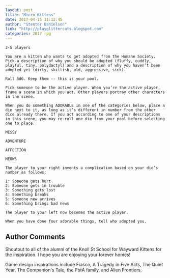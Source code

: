 ```yaml
---
layout: post
title: "Micro Kittens"
date: 2017-04-15 11:12:45
author: "Stentor Danielson"
link: "http://playglittercats.blogspot.com"
categories: 2017 rpg
---
```

```
3-5 players

You are a kitten who wants to get adopted from the Humane Society. Pick a description of why you should be adopted (fluffy, cuddly, playful, tiny, polydactyl) and a description of why you haven’t been adopted yet (dirty, skittish, old, aggressive, sick).

Roll 5d6. Keep them -- this is your pool.

Pick someone to be the active player. When you’re the active player, frame a scene in which you act. Other players portray other characters in the scene.

When you do something ADORABLE in one of the categories below, place a die next to it, as long as it’s different in number from the other dice already there. If you act according to one of your descriptions in this scene, you may re-roll one die from your pool before selecting one to place.

MESSY

ADVENTURE

AFFECTION

MEOWS

The player to your right invents a complication based on your die’s number as follows:

1: Someone gets hurt
2: Someone gets in trouble
3: Something gets lost
4: Something breaks
5: Someone new arrives
6: Something brings bad news

The player to your left now becomes the active player.

When you have done four adorable things, tell who adopted you.
```
## Author Comments 

Shoutout to all of the alumni of the Knoll St School for Wayward Kittens for the inspiration. I hope you are enjoying your forever homes!

Game design inspirations include Fiasco, A Tragedy in Five Acts, The Quiet Year, The Companion's Tale, the PbtA family, and Alien Frontiers.
